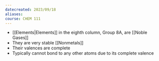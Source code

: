 ```yaml
---
datecreated: 2023/09/18
aliases: 
course: CHEM 111
---
```


- [[Elements|Elements]] in the eighth column, Group 8A, are [[Noble Gases]]
- They are very stable [[Nonmetals]]
- Their valences are complete
- Typically cannot bond to any other atoms due to its complete valence